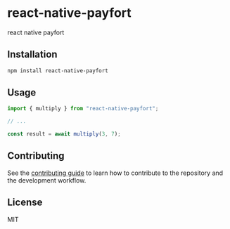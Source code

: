 # react-native-payfort

react native payfort

## Installation

```sh
npm install react-native-payfort
```

## Usage

```js
import { multiply } from "react-native-payfort";

// ...

const result = await multiply(3, 7);
```

## Contributing

See the [contributing guide](CONTRIBUTING.md) to learn how to contribute to the repository and the development workflow.

## License

MIT
